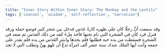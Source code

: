 ```yaml
---
title: "Inner Story Within Inner Story: The Monkey and the Lentils"
tags: ['counsel', 'wisdom', 'self-reflection', "narration"]
---
```


 وقد سمعت أنَّ رجلًا كان على ظهره كارةُ عَدَس فدخل بين شجر كثير فوضع حمله ورقد فنزل قرد كان في الشجرة التي نام تحتها فأخذ مِلءَ كفه من ذلك العدَس ثم صعد في الشجرة فسقطت من يده حبة فطلبها فلم يجدها وانتثر العَدَس من يده فلم يقدر على جمعه
وأنت أيها الملك عندك ستة عشر ألف امرأة تدعُ أن تلهوَ بهنَّ وتطلب التي لا تجد
